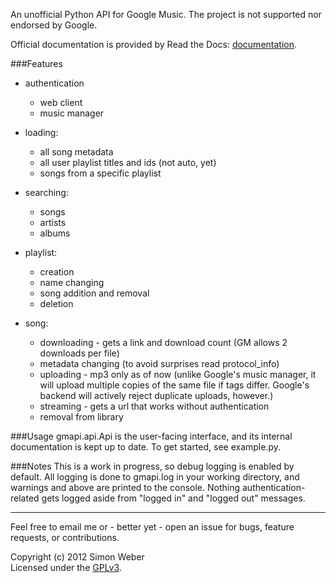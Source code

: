An unofficial Python API for Google Music. The project is not supported nor endorsed by Google.  

Official documentation is provided by Read the Docs: [documentation](http://readthedocs.org/docs/unofficial-google-music-api/en/latest).  

###Features

* authentication
    * web client
    * music manager

* loading:
    * all song metadata
    * all user playlist titles and ids (not auto, yet)
    * songs from a specific playlist

* searching:
    * songs
    * artists
    * albums

* playlist:
    * creation
    * name changing
    * song addition and removal
    * deletion

* song:
    * downloading - gets a link and download count (GM allows 2 downloads per file)
    * metadata changing (to avoid surprises read protocol_info)
    * uploading - mp3 only as of now (unlike Google's music manager, it will upload multiple copies of the same file if tags differ. Google's backend will actively reject duplicate uploads, however.)
    * streaming - gets a url that works without authentication
    * removal from library

###Usage
gmapi.api.Api is the user-facing interface, and its internal documentation is kept up to date.
To get started, see example.py.

###Notes
This is a work in progress, so debug logging is enabled by default.
All logging is done to gmapi.log in your working directory, and warnings and above are printed to the console.
Nothing authentication-related gets logged aside from "logged in" and "logged out" messages.


- - -
  
  
Feel free to email me or - better yet - open an issue for bugs, feature requests, or contributions.



Copyright (c) 2012 Simon Weber  
Licensed under the [GPLv3](http://www.gnu.org/licenses/gpl.txt).
